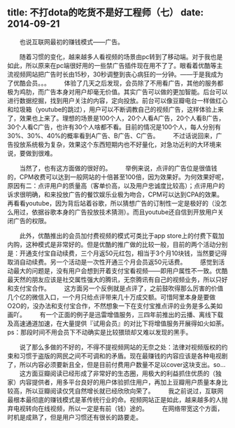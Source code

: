 title: 不打dota的吃货不是好工程师（七）
date: 2014-09-21
---
　　也说互联网最初的赚钱模式——广告。

　　随着习惯的变化，越来越多人看视频的场景由pc转到了移动端。对于我也是如此，所以原来在pc端很好用的一些禁广告插件现在用不了了。眼看着优酷等主流视频网站把广告时长由15秒，30秒调整到丧心病狂的一分钟。——于是我成为了优酷会员。。。
　　体验了几天之后发现，会员除了不用看广告，其他的服务都极为鸡肋，而广告本身对用户却毫无价值。其实广告可以做的更加智能。后台可以进行数据挖掘，找到用户关注的内容，定向投放。前台可以像豆瓣电台一样做红心和垃圾箱（youtube的跳过），用户可以不断调教自己的视频广告，这样体验上来了，效果也上来了。理想的场景是100个人，20个人看A广告，20个人看B广告，30个人看C广告，也许有30个人啥都不看。目前的情况是100个人，每人分别有30%、30%、40%的概率看到A广告、B广告、C广告。
　　不过话说回来，广告投放系统极为复杂，效果这个东西短期内也不好量化，对急功近利的大环境来说，要做到很难。

　　当然了，也有这方面做的很好的。
　　举例来说，点评的广告位是很值钱的，CPM收费可以达到一般网站的十倍甚至100倍，因为效果好。为何效果好呢，原因有二：点评用户的质量高（客单价高，以及用户忠诚度比较高）；点评用户的诉求很明确，和来投放广告的餐饮娱乐业极为吻合，CPM可以达到CPA的效果。再看看youtube，因为背后站着谷歌，所以猜想广告的订制性一定是极好的（没怎么用过，依据谷歌本身的广告投放技术猜测）。而且youtube还自信到开放用户关闭广告的权限。

　　此外，优酷推出的会员加付费视频的模式可类比于app store上的付费下载加内购，这种模式是非常好的。但是优酷的推广做的比较一般，目前的两个活动分别是：开通支付宝自动续费，三个月返50元红包，相当于3个月10块钱，当然要记得取消自动续费。另一个活动是一次性开通三个月会员返50元话费。
　　感觉到活动最大的问题是，没有用户会想到开着支付宝看视频——即用户属性不一致。优酷最天然的朋友应该是社交属性强大的腾讯，无奈腾讯有自己的视频业务，所以只好和支付宝合作。
　　这方面另一个反例就是点评了，之前鼓吹得那么厉害的价值几个亿的微信入口，一个月只给点评带来几十万成交额。可惜阿里本身是要做O2O的，没办法和支付宝合作，不然想象一下在支付宝推点评的业务是多么美如画吖。
　　有一个正面的例子是迅雷增值服务，三四年前推出的云播、离线下载及高速通道加速，在大量提供『试用会员』的对比下将增值服务开展得如火如荼。ps：那段时间不用会员下不动确实是比较猥琐却又难以发现的黑手。

　　说了那么多做的不好的，不得不提视频网站的无奈之处：法律对视频版权的约束和习惯于盗版的网民之间不可调和的矛盾。现在最赚钱的内容应该是各种电视剧了，所以内容必须要新且全，但是目前付费用户数量不足以cover这块支出。so…
　　这方面豆瓣阅读已经形成了非常好的生态圈，用极大的利益抓住优质的（独家）内容提供者，用多平台良好的用户体验抓住用户，再加上豆瓣用户质量本身比较高，所以豆瓣阅读仅凭自然增长就已经欣欣向荣了。
　　我之前说过，互联网最根本最彻底的赚钱模式是革传统行业的命。视频网站正是如此，越来越多的人抛弃电视转向在线视频，所以一定是有前（钱）途的。
　　在网络带宽这个方面，时机是成熟了，但是用户习惯还有很长的路要走。